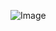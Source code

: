 ![Image](https://upload.wikimedia.org/wikipedia/commons/thumb/9/91/Octicons-mark-github.svg/2048px-Octicons-mark-github.svg.png)
